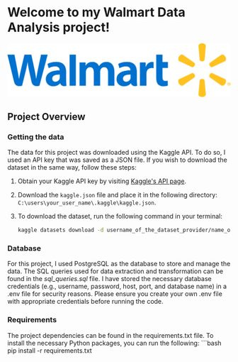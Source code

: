 # Welcome to my Walmart Data Analysis project!
![Walmart Logo](walmart_logo.png)

## Project Overview

### Getting the data
The data for this project was downloaded using the Kaggle API. To do so, I used an API key that was saved as a JSON file. If you wish to download the dataset in the same way, follow these steps:
1. Obtain your Kaggle API key by visiting [Kaggle's API page](https://www.kaggle.com/docs/api).
2. Download the `kaggle.json` file and place it in the following directory: `C:\users\your_user_name\.kaggle\kaggle.json`.
3. To download the dataset, run the following command in your terminal:

   ```bash
   kaggle datasets download -d username_of_the_dataset_provider/name_of_the_dataset_on_kaggle

### Database
For this project, I used PostgreSQL as the database to store and manage the data. The SQL queries used for data extraction and transformation can be found in the *sql_queries.sql* file. I have stored the necessary database credentials (e.g., username, password, host, port, and database name) in a .env file for security reasons. Please ensure you create your own .env file with appropriate credentials before running the code.

### Requirements
The project dependencies can be found in the requirements.txt file. To install the necessary Python packages, you can run the following:
    ```bash
    pip install -r requirements.txt

